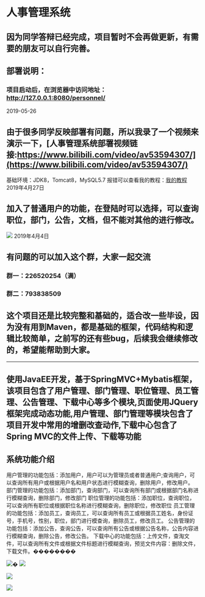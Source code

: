 # 人事管理系统

## 因为同学答辩已经完成，项目暂时不会再做更新，有需要的朋友可以自行完善。

## 部署说明：
### 项目启动后，在浏览器中访问地址：http://127.0.0.1:8080/personnel/
2019-05-26

## 由于很多同学反映部署有问题，所以我录了一个视频来演示一下，[人事管理系统部署视频链接:https://www.bilibili.com/video/av53594307/](https://www.bilibili.com/video/av53594307/) 

基础环境：JDK8，Tomcat8，MySQL5.7
报错可以查看我的教程：[我的教程](https://github.com/rainweb521/My-tutorial)
2019年4月27日

## 加入了普通用户的功能，在登陆时可以选择，可以查询职位，部门，公告，文档，但不能对其他的进行修改。
![](WebContent/public/images/s.png)
2019年4月4日

## 有问题的可以加入这个群，大家一起交流
### 群一：226520254（满）
### 群二：793838509

## 这个项目还是比较完整和基础的，适合改一些毕设，因为没有用到Maven，都是基础的框架，代码结构和逻辑比较简单，之前写的还有些bug，后续我会继续修改的，希望能帮助到大家。

- - - -

## 使用JavaEE开发，基于SpringMVC+Mybatis框架，该项目包含了用户管理、部门管理、职位管理、员工管理、公告管理、下载中心等多个模块,页面使用JQuery框架完成动态功能,用户管理、部门管理等模块包含了项目开发中常用的增删改查动作,下载中心包含了 Spring MVC的文件上传、下载等功能

## 系统功能介绍
用户管理的功能包括：添加用户，用户可以为管理员或者普通用户;查询用户，可以查询所有用户或根据用户名和用户状态进行模糊查询，删除用户，修改用户。
部门管理的功能包括：添加部门，查询部门，可以查询所有部门或根据部门名称进行模糊查询，删除部门，修改部门
职位管理的功能包括：添加职位，查询职位，可以查询所有职位或根据职位名称进行模糊查询，删除职位，修改职位
员工管理的功能包括：添加员工，查询员工，可以查询所有员工或根据员工姓名，身份证号，手机号，性别，职位，部门进行模查询，删除员工，修改员工。
公告管理的功能包括：添加公告，查询公告，可以查询所有公告或根据公告名称，公告内容进行模糊查询，删除公告，修改公告。
下载中心的功能包括：上传文件，查淘文件，可以查询所有文件或根据文件标题进行模糊查询，预览文件内容：删除文件，下载文件。��������

![](WebContent/public/images/4.png)�
![](WebContent/public/images/3.png)

![](WebContent/public/images/2.png)

![](WebContent/public/images/1.png)
